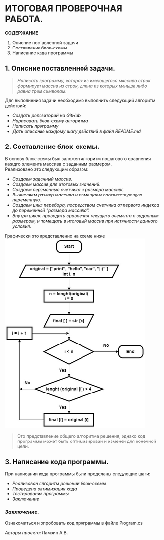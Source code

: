 # ИТОГОВАЯ ПРОВЕРОЧНАЯ РАБОТА. #

**СОДЕРЖАНИЕ**  
1. Описние поставленной задачи  
2. Составление блок-схемы  
3. Написание кода программы  
  
## 1. Описние поставленной задачи. ##
> *Написать программу, которая из имеющегося массива строк формирует массив из строк, длина из которых меньше либо равна трем символам.*

Для выполнения задачи необходимо выполнить следующий алгоритм действий:  
* *Создать репозиторий на GitHub*    
* *Нарисовать блок-схему алгоритма*  
* *Написать программу*  
* *Дать описание каждому шагу действий в файл README.md*  
  
## 2. Составление блок-схемы. ## 
В основу блок-схемы был заложен алгоритм пошагового сравнения каждго элемента массива с заданным размером.  
Реализовано это следующим образом:  
- *Создаем заданный массив.*    
- *Создаем массив для итоговых значений.*   
- *Создаем переменные счетчика и размера массива.*  
- *Вычисляем размер массива и помещаем соответствующую переменную.*  
- *Создаем цикл перебора, посредством счетчика от первого индекса до переменной "размера массива".*   
- *Внутри цикла проводить сравнения текущего элемента с заданным размером, и помещать в итоговый массив при истинности данного условия.*      

Графически это представленно на схеме ниже  
![блок-схема](/1.jpg)    

> Это представление общего алгоритма решения, однако код программы может быть оптимизирован и изменен для конечной цели.  
   
## 3. Написание кода программы. ##  
При написании кода программы были проделаны следующие шаги:  
+ *Реализован алгоритм решений блок-схемы*  
+ *Проведена оптимизация кода* 
+ *Тестирование программы*   
+ *Заключение*

### ***Заключение.*** ###  
Ознакомиться и опробовать код программы в файле Program.cs 
  
*Авторы проекта:*   Ламзин А.В.

